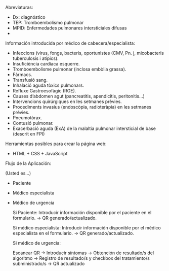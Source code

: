 Abreviaturas:

- Dx: diagnóstico
- TEP: Tromboembolismo pulmonar
- MPID: Enfermedades pulmonares intersticiales difusas
- 



Información introducida por médico de cabecera/especialista:

- Infeccions (virus, fongs, bacteris, oportunistes (CMV, Pn. j, micobacteris tuberculosis i atípics).
- Insuficiència cardíaca esquerre.
- Tromboembolisme pulmonar (inclosa embòlia grassa).
- Fàrmacs.
- Transfusió sang.
- Inhalació aguda tòxics pulmonars.
- Refluxe Gastroesofàgic (RGE).
- Causes d’abdomen agut (pancreatitis, apendicitis, peritonitis...)
- Intervencions quirúrgiques en les setmanes prèvies.
- Procediments invasius (endoscòpia, radioteràpia) en les setmanes prèvies.
- Pneumotòrax.
- Contusió pulmonar.
- Exacerbació aguda (ExA) de la malaltia pulmonar intersticial de base (descrit en FPI)




Herramientas posibles para crear la página web:

- HTML + CSS + JavaScript



Flujo de la Aplicación:

(Usted es...)
- Paciente
- Médico especialista
- Médico de urgencia

  Si Paciente:
  Introducir información disponible por el paciente en el formulario. -> QR generado/actualizado.

  Si médico especialista:
  Introducir información disponible por el médico especialista en el formulario. -> QR generado/actualizado.

  Si médico de urgencia:

  Escanear QR -> Introducir síntomas -> Obtención de resultado/s del algoritmo -> Registro de resultado/s y checkbox del tratamiento/s subministrado/s -> QR actualizado

  

  
